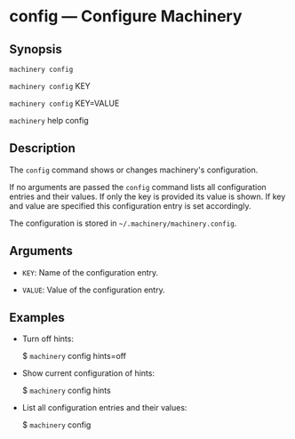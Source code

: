 # config — Configure Machinery

## Synopsis

`machinery config`

`machinery config` KEY

`machinery config` KEY=VALUE

`machinery` help config

## Description

The `config` command shows or changes machinery's configuration.

If no arguments are passed the `config` command lists all configuration
entries and their values. If only the key is provided its value is shown.
If key and value are specified this configuration entry is set accordingly.

The configuration is stored in `~/.machinery/machinery.config`.

## Arguments
  * `KEY`:
    Name of the configuration entry.

  * `VALUE`:
    Value of the configuration entry.

## Examples

  * Turn off hints:

    $ `machinery` config hints=off

  * Show current configuration of hints:

    $ `machinery` config hints

  * List all configuration entries and their values:

    $ `machinery` config

